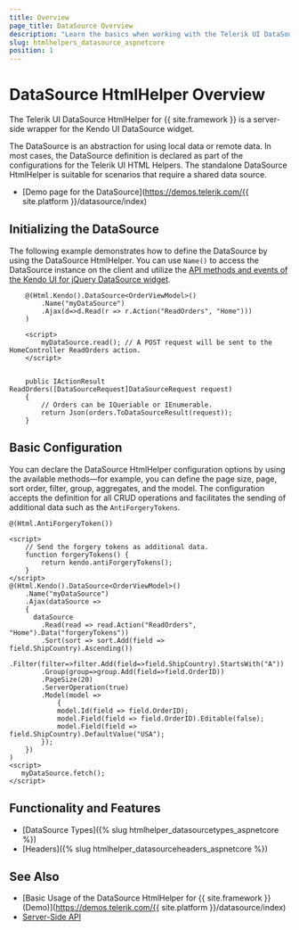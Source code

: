 ```yaml
---
title: Overview
page_title: DataSource Overview
description: "Learn the basics when working with the Telerik UI DataSource HtmlHelper for {{ site.framework }}."
slug: htmlhelpers_datasource_aspnetcore
position: 1
---
```


# DataSource HtmlHelper Overview

The Telerik UI DataSource HtmlHelper for {{ site.framework }} is a server-side wrapper for the Kendo UI DataSource widget.

The DataSource is an abstraction for using local data or remote data. In most cases, the DataSource definition is declared as part of the configurations for the Telerik UI HTML Helpers. The standalone DataSource HtmlHelper is suitable for scenarios that require a shared data source.

* [Demo page for the DataSource](https://demos.telerik.com/{{ site.platform }}/datasource/index)

## Initializing the DataSource

The following example demonstrates how to define the DataSource by using the DataSource HtmlHelper. You can use `Name()` to access the DataSource instance on the client and utilize the [API methods and events of the Kendo UI for jQuery DataSource widget](https://docs.telerik.com/kendo-ui/api/javascript/data/datasource).

```htmlHelper
    @(Html.Kendo().DataSource<OrderViewModel>()
        .Name("myDataSource")
        .Ajax(d=>d.Read(r => r.Action("ReadOrders", "Home")))
    )

    <script>
        myDataSource.read(); // A POST request will be sent to the HomeController ReadOrders action.
    </script>
```
```HomeController

    public IActionResult ReadOrders([DataSourceRequest]DataSourceRequest request)
    {
        // Orders can be IQueriable or IEnumerable.
        return Json(orders.ToDataSourceResult(request));
    }
```

## Basic Configuration

You can declare the DataSource HtmlHelper configuration options by using the available methods&mdash;for example, you can define the page size, page, sort order, filter, group, aggregates, and the model. The configuration accepts the definition for all CRUD operations and facilitates the sending of additional data such as the `AntiForgeryTokens`.

    @(Html.AntiForgeryToken())

    <script>
        // Send the forgery tokens as additional data.
        function forgeryTokens() {
            return kendo.antiForgeryTokens();
        }    
    </script>
    @(Html.Kendo().DataSource<OrderViewModel>()
        .Name("myDataSource")
        .Ajax(dataSource =>
        {
          dataSource
            .Read(read => read.Action("ReadOrders", "Home").Data("forgeryTokens"))
            .Sort(sort => sort.Add(field => field.ShipCountry).Ascending())
            .Filter(filter=>filter.Add(field=>field.ShipCountry).StartsWith("A"))
            .Group(group=>group.Add(field=>field.OrderID))
            .PageSize(20)
            .ServerOperation(true)
            .Model(model =>
                {
                model.Id(field => field.OrderID);
                model.Field(field => field.OrderID).Editable(false);
                model.Field(field => field.ShipCountry).DefaultValue("USA");
            });
        })
    )
    <script>
       myDataSource.fetch();
    </script>

## Functionality and Features

* [DataSource Types]({% slug htmlhelper_datasourcetypes_aspnetcore %})
* [Headers]({% slug htmlhelper_datasourceheaders_aspnetcore %})

## See Also

* [Basic Usage of the DataSource HtmlHelper for {{ site.framework }} (Demo)](https://demos.telerik.com/{{ site.platform }}/datasource/index)
* [Server-Side API](/api/datasource)
